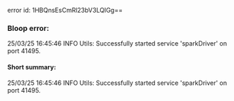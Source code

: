 error id: 1HBQnsEsCmRl23bV3LQIGg==
### Bloop error:

25/03/25 16:45:46 INFO Utils: Successfully started service 'sparkDriver' on port 41495.
#### Short summary: 

25/03/25 16:45:46 INFO Utils: Successfully started service 'sparkDriver' on port 41495.
